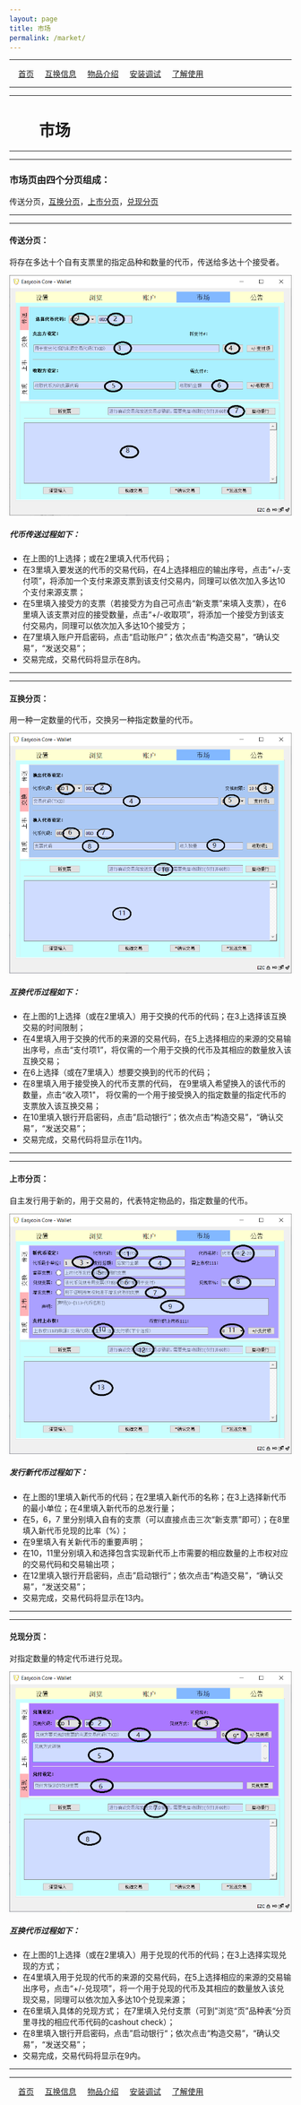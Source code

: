 ```yaml
---
layout: page
title: 市场
permalink: /market/
---
```

---

&#160;&#160;&#160; [首页](https://ubarterchain.github.io/) &#160;&#160;&#160; [互换信息](/info/) &#160;&#160;&#160; [物品介绍](/list/) &#160;&#160;&#160;  [安装调试](/install/) &#160;&#160;&#160;  [了解使用](/learn/) 

---
---

# &#160;&#160;&#160; &#160;&#160;&#160; 市场 #

---
---

### 市场页由四个分页组成：  ###
传送分页，[互换分页](/market.md#互换分页)，[上市分页](/market.md#上市分页)，[兑现分页](/market.md#兑现分页)

---
---

#### 传送分页： ####
将存在多达十个自有支票里的指定品种和数量的代币，传送给多达十个接受者。

<div class='fig figcenter fighighlight'>
  <img src='/41.png'>
</div>

##### 代币传送过程如下： #####
- 在上图的1上选择；或在2里填入代币代码；
- 在3里填入要发送的代币的交易代码，在4上选择相应的输出序号，点击“+/-支付项”，将添加一个支付来源支票到该支付交易内，同理可以依次加入多达10个支付来源支票；
- 在5里填入接受方的支票（若接受方为自己可点击“新支票”来填入支票），在6里填入该支票对应的接受数量，点击“+/-收取项”，将添加一个接受方到该支付交易内，同理可以依次加入多达10个接受方；
- 在7里填入账户开启密码，点击“启动账户”；依次点击“构造交易”，“确认交易”，“发送交易”；
- 交易完成，交易代码将显示在8内。
                     
---
---
#### 互换分页： ####
用一种一定数量的代币，交换另一种指定数量的代币。

<div class='fig figcenter fighighlight'>
  <img src='/42.png'>
</div>

##### 互换代币过程如下： #####
- 在上图的1上选择（或在2里填入）用于交换的代币的代码；在3上选择该互换交易的时间限制；
- 在4里填入用于交换的代币的来源的交易代码，在5上选择相应的来源的交易输出序号，点击“支付项1”，将仅需的一个用于交换的代币及其相应的数量放入该互换交易；
- 在6上选择（或在7里填入）想要交换到的代币的代码；
- 在8里填入用于接受换入的代币支票的代码， 在9里填入希望换入的该代币的数量，点击“收入项1"， 将仅需的一个用于接受换入的指定数量的指定代币的支票放入该互换交易；
- 在10里填入银行开启密码，点击”启动银行“；依次点击“构造交易”，“确认交易”，“发送交易”；
- 交易完成，交易代码将显示在11内。

---
---

#### 上市分页： ####
自主发行用于新的，用于交易的，代表特定物品的，指定数量的代币。

<div class='fig figcenter fighighlight'>
  <img src='/43.png'>
</div>

##### 发行新代币过程如下： #####
- 在上图的1里填入新代币的代码；在2里填入新代币的名称；在3上选择新代币的最小单位；在4里填入新代币的总发行量；
- 在5，6，7 里分别填入自有的支票（可以直接点击三次“新支票”即可）；在8里填入新代币兑现的比率（%）；
- 在9里填入有关新代币的重要声明；
- 在10，11里分别填入和选择包含实现新代币上市需要的相应数量的上市权对应的交易代码和交易输出项；                        
- 在12里填入银行开启密码，点击”启动银行“；依次点击“构造交易”，“确认交易”，“发送交易”；
- 交易完成，交易代码将显示在13内。               

---
---

#### 兑现分页： ####
对指定数量的特定代币进行兑现。

<div class='fig figcenter fighighlight'>
  <img src='/44.png'>
</div>

##### 互换代币过程如下： #####
- 在上图的1上选择（或在2里填入）用于兑现的代币的代码；在3上选择实现兑现的方式；
- 在4里填入用于兑现的代币的来源的交易代码，在5上选择相应的来源的交易输出序号，点击“+/-兑现项”，将一个用于兑现的代币及其相应的数量放入该兑现交易，同理可以依次加入多达10个兑现来源；
- 在6里填入具体的兑现方式； 在7里填入兑付支票（可到"浏览“页”品种表“分页里寻找的相应代币代码的cashout check）；
- 在8里填入银行开启密码，点击”启动银行“；依次点击“构造交易”，“确认交易”，“发送交易”；
- 交易完成，交易代码将显示在9内。
                   
---
---

&#160;&#160;&#160; [首页](https://ubarterchain.github.io/) &#160;&#160;&#160; [互换信息](/info/) &#160;&#160;&#160; [物品介绍](/list/) &#160;&#160;&#160;  [安装调试](/install/) &#160;&#160;&#160;  [了解使用](/learn/) 
